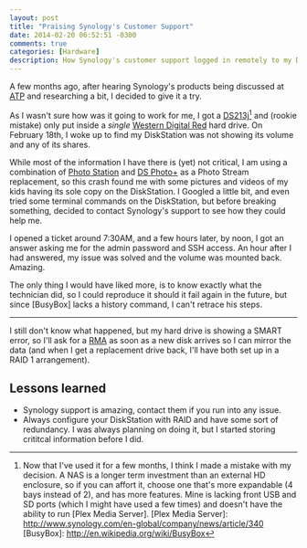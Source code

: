 ```yaml
---
layout: post
title: "Praising Synology's Customer Support"
date: 2014-02-20 06:52:51 -0300
comments: true
categories: [Hardware]
description: How Synology's customer support logged in remotely to my DiskStation to fix a rare problem.
---
```

A few months ago, after hearing Synology's products being discussed at [ATP] and researching a bit, I decided to give it a try. 

As I wasn't sure how was it going to work for me, I got a [DS213j][][^ChooseWisely] and (rookie mistake) only put inside a _single_ [Western Digital Red] hard drive. On February 18th, I woke up to find my DiskStation was not showing its volume and any of its shares.

While most of the information I have there is (yet) not critical, I am using a combination of [Photo Station] and [DS Photo+] as a Photo Stream replacement, so this crash found me with some pictures and videos of my kids having its sole copy on the DiskStation. 
I Googled a little bit, and even tried some terminal commands on the DiskStation, but before breaking something, decided to contact Synology's support to see how they could help me.

I opened a ticket around 7:30AM, and a few hours later, by noon, I got an answer asking me for the admin password and SSH access. An hour after I had answered, my issue was solved and the volume was mounted back. Amazing.

The only thing I would have liked more, is to know exactly what the technician did, so I could reproduce it should it fail again in the future, but since [BusyBox] lacks a history command, I can't retrace his steps.

---

I still don't know what happened, but my hard drive is showing a SMART error, so I'll ask for a [RMA] as soon as a new disk arrives so I can mirror the data (and when I get a replacement drive back, I'll have both set up in a RAID 1 arrangement).

## Lessons learned

* Synology support is amazing, contact them if you run into any issue.
* Always configure your DiskStation with RAID and have some sort of redundancy. I was always planning on doing it, but I started storing crititcal information before I did.

[ATP]: http://atp.fm/episodes/29-computerized-garden-gnome
[DS213j]: http://www.amazon.com/gp/product/B00CRB9CK4/ref=as_li_ss_tl?ie=UTF8&camp=1789&creative=390957&creativeASIN=B00CRB9CK4&linkCode=as2&tag=pablinorg-20
[Western Digital Red]: http://www.amazon.com/gp/product/B00EHBERSE/ref=as_li_ss_tl?ie=UTF8&camp=1789&creative=390957&creativeASIN=B00EHBERSE&linkCode=as2&tag=pablinorg-20
[Photo Station]: http://www.synology.com/en-us/dsm/home_multimedia_photo_station
[DS Photo+]: https://itunes.apple.com/us/app/ds-photo+/id321493106?mt=8
[RMA]: http://en.wikipedia.org/wiki/Return_merchandise_authorization
[^ChooseWisely]: Now that I've used it for a few months, I think I made a mistake with my decision. A NAS is a longer term investment than an external HD enclosure, so if you can affort it, choose one that's more expandable (4 bays instead of 2), and has more features. Mine is lacking front USB and SD ports (which I might have used a few times) and doesn't have the ability to run [Plex Media Server].
[Plex Media Server]: http://www.synology.com/en-global/company/news/article/340
[BusyBox]: http://en.wikipedia.org/wiki/BusyBox